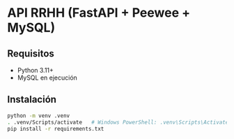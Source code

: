 # API RRHH (FastAPI + Peewee + MySQL)

## Requisitos

- Python 3.11+
- MySQL en ejecución

## Instalación

```bash
python -m venv .venv
. .venv/Scripts/activate   # Windows PowerShell: .venv\Scripts\Activate.ps1
pip install -r requirements.txt
```

